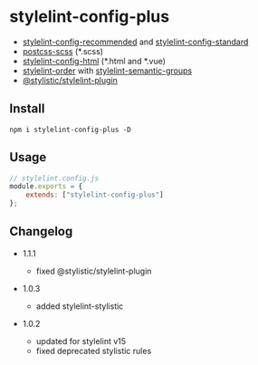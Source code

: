 # stylelint-config-plus

- [stylelint-config-recommended](https://github.com/stylelint/stylelint-config-recommended) and [stylelint-config-standard](https://github.com/stylelint/stylelint-config-standard)
- [postcss-scss](https://github.com/postcss/postcss-scss) (*.scss)
- [stylelint-config-html](https://www.npmjs.com/package/stylelint-config-html) (*.html and *.vue)
- [stylelint-order](https://github.com/hudochenkov/stylelint-order) with [stylelint-semantic-groups](https://github.com/theKashey/stylelint-semantic-groups)
- [@stylistic/stylelint-plugin](https://www.npmjs.com/package/@stylistic/stylelint-plugin)

## Install
```
npm i stylelint-config-plus -D
```

## Usage
```js
// stylelint.config.js
module.exports = {
    extends: ["stylelint-config-plus"]
};
```

## Changelog

- 1.1.1
    - fixed @stylistic/stylelint-plugin

- 1.0.3
    - added stylelint-stylistic

- 1.0.2
    - updated for stylelint v15
    - fixed deprecated stylistic rules
